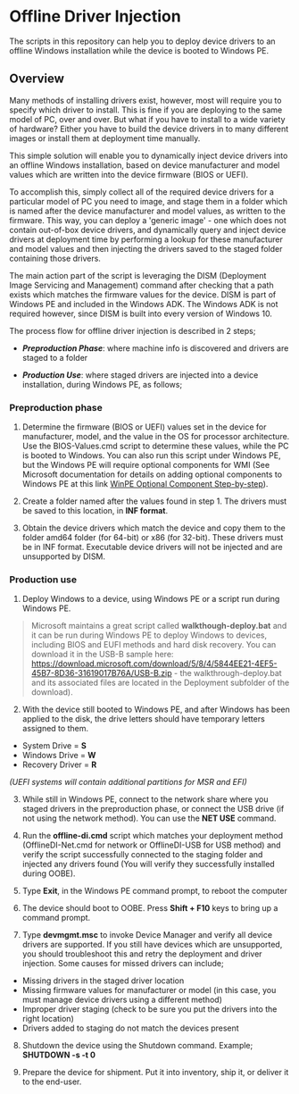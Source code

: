 # Offline Driver Injection
The scripts in this repository can help you to deploy device drivers to an offline Windows installation while the device is booted to Windows PE.

## Overview
Many methods of installing drivers exist, however, most will require you to specify which driver to install. This is fine if you are deploying to the same model of PC, over and over. But what if you have to install to a wide variety of hardware? Either you have to build the device drivers in to many different images or install them at deployment time manually. 

This simple solution will enable you to dynamically inject device drivers into an offline Windows installation, based on device manufacturer and model values which are written into the device firmware (BIOS or UEFI).

To accomplish this, simply collect all of the required device drivers for a particular model of PC you need to image, and stage them in a folder which is named after the device manufacturer and model values, as written to the firmware. This way, you can deploy a 'generic image' - one which does not contain out-of-box device drivers, and dynamically query and inject device drivers at deployment time by performing a lookup for these manufacturer and model values and then injecting the drivers saved to the staged folder containing those drivers.

The main action part of the script is leveraging the DISM (Deployment Image Servicing and Management) command after checking that a path exists which matches the firmware values for the device. DISM is part of Windows PE and included in the Windows ADK. The Windows ADK is not required however, since DISM is built into every version of Windows 10. 

The process flow for offline driver injection is described in 2 steps;

* ***Preproduction Phase***: where machine info is discovered and drivers are staged to a folder

* ***Production Use***: where staged drivers are injected into a device installation, during Windows PE, as follows;

### Preproduction phase

1. Determine the firmware (BIOS or UEFI) values set in the device for manufacturer, model, and the value in the OS for processor architecture. Use the BIOS-Values.cmd script to determine these values, while the PC is booted to Windows. You can also run this script under Windows PE, but the Windows PE will require optional components for WMI (See Microsoft documentation for details on adding optional components to Windows PE at this link [WinPE Optional Component Step-by-step](https://docs.microsoft.com/en-us/windows-hardware/manufacture/desktop/winpe-add-packages--optional-components-reference)).

2. Create a folder named after the values found in step 1. The drivers must be saved to this location, in **INF format**.

3. Obtain the device drivers which match the device and copy them to the folder amd64 folder (for 64-bit) or x86 (for 32-bit). These drivers must be in INF format. Executable device drivers will not be injected and are unsupported by DISM.

### Production use

1. Deploy Windows to a device, using Windows PE or a script run during Windows PE.

> Microsoft maintains a great script called **walkthough-deploy.bat** and it can be run during Windows PE to deploy Windows to devices, including BIOS and EUFI methods and hard disk recovery. You can download it in the USB-B sample here: https://download.microsoft.com/download/5/8/4/5844EE21-4EF5-45B7-8D36-31619017B76A/USB-B.zip - the walkthrough-deploy.bat and its associated files are located in the Deployment subfolder of the download).

2. With the device still booted to Windows PE, and after Windows has been applied to the disk, the drive letters should have temporary letters assigned to them. 

* System Drive = **S**
* Windows Drive = **W**
* Recovery Driver = **R**

_(UEFI systems will contain additional partitions for MSR and EFI)_

3. While still in Windows PE, connect to the network share where you staged drivers in the preproduction phase, or connect the USB drive (if not using the network method). You can use the **NET USE** command. 

4. Run the **offline-di.cmd** script which matches your deployment method (OfflineDI-Net.cmd for network or OfflineDI-USB for USB method) and verify the script successfully connected to the staging folder and injected any drivers found (You will verify they successfully installed during OOBE). 

5. Type **Exit**, in the Windows PE command prompt, to reboot the computer

6. The device should boot to OOBE. Press **Shift + F10** keys to bring up a command prompt. 

7. Type **devmgmt.msc** to invoke Device Manager and verify all device drivers are supported. If you still have devices which are unsupported, you should troubleshoot this and retry the deployment and driver injection. Some causes for missed drivers can include; 

* Missing drivers in the staged driver location
* Missing firmware values for manufacturer or model (in this case, you must manage device drivers using a different method)
* Improper driver staging (check to be sure you put the drivers into the right location)
* Drivers added to staging do not match the devices present 

8. Shutdown the device using the Shutdown command. Example; **SHUTDOWN -s -t 0**

9. Prepare the device for shipment. Put it into inventory, ship it, or deliver it to the end-user.
